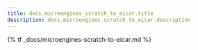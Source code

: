```yaml
---
title: docs.microengines_scratch_to_eicar.title
description: docs.microengines_scratch_to_eicar.description
---
```


{% tf _docs/microengines-scratch-to-eicar.md %}
